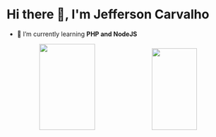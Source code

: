 <h1> Hi there 👋, I'm Jefferson Carvalho </h1>

- 🌱 I’m currently learning **PHP and NodeJS**

<div align="center">
  <img width="50%" height="195em" src="https://github-readme-stats.vercel.app/api?username=myjefferson&show_icons=true&hide=contribs&theme=merko">
  <img width="45%" height="185em" src="https://github-readme-stats.vercel.app/api/top-langs/?username=myjefferson&layout=compact&theme=merko">
</div>

<!--
**myjefferson/myjefferson** is a ✨ _special_ ✨ repository because its `README.md` (this file) appears on your GitHub profile.

Here are some ideas to get you started:

- 🔭 I’m currently working on ...

- 👯 I’m looking to collaborate on ...
- 🤔 I’m looking for help with ...
- 💬 Ask me about ...
- 📫 How to reach me: ...
- 😄 Pronouns: ...
- ⚡ Fun fact: ...
-->
